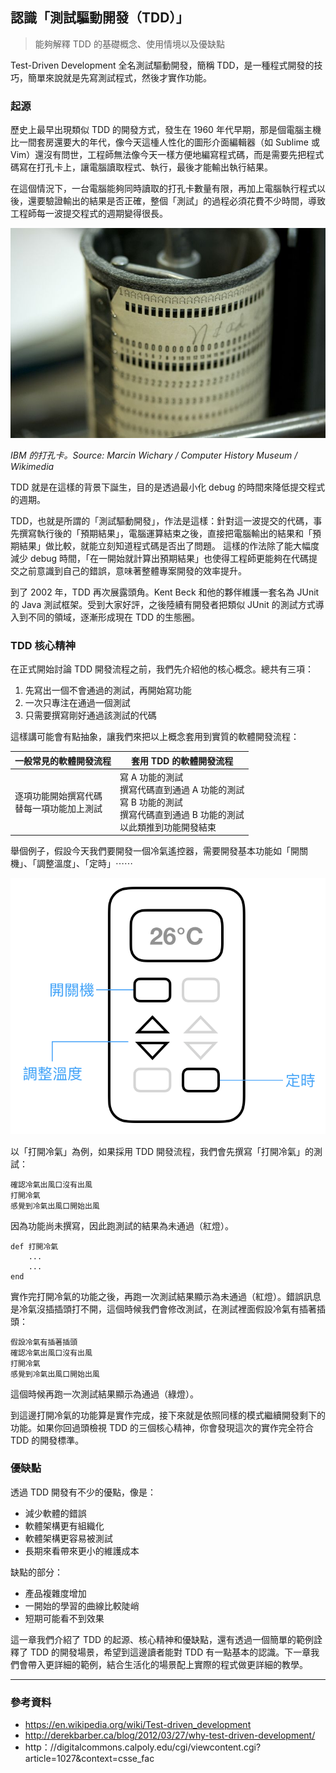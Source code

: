 ## 認識「測試驅動開發（TDD）」
> 能夠解釋 TDD 的基礎概念、使用情境以及優缺點

Test-Driven Development 全名測試驅動開發，簡稱 TDD，是一種程式開發的技巧，簡單來說就是先寫測試程式，然後才實作功能。

### 起源

歷史上最早出現類似 TDD 的開發方式，發生在 1960 年代早期，那是個電腦主機比一間套房還要大的年代，像今天這㮔人性化的圖形介面編輯器（如 Sublime 或 Vim）還沒有問世，工程師無法像今天一樣方便地編寫程式碼，而是需要先把程式碼寫在打孔卡上，讓電腦讀取程式、執行，最後才能輸出執行結果。

在這個情況下，一台電腦能夠同時讀取的打孔卡數量有限，再加上電腦執行程式以後，還要驗證輸出的結果是否正確，整個「測試」的過程必須花費不少時間，導致工程師每一波提交程式的週期變得很長。

![image](images/0101.jpg)

_IBM 的打孔卡。Source: Marcin Wichary / Computer History Museum / Wikimedia_

TDD 就是在這樣的背景下誕生，目的是透過最小化 debug 的時間來降低提交程式的週期。

TDD，也就是所謂的「測試驅動開發」，作法是這樣：針對這一波提交的代碼，事先撰寫執行後的「預期結果」，電腦運算結束之後，直接把電腦輸出的結果和「預期結果」做比較，就能立刻知道程式碼是否出了問題。
這樣的作法除了能大幅度減少 debug 時間，「在一開始就計算出預期結果」也使得工程師更能夠在代碼提交之前意識到自己的錯誤，意味著整體專案開發的效率提升。

到了 2002 年，TDD 再次展露頭角。Kent Beck 和他的夥伴維護一套名為 JUnit 的 Java 測試框架。受到大家好評，之後陸續有開發者把類似 JUnit 的測試方式導入到不同的領域，逐漸形成現在 TDD 的生態圈。

### TDD 核心精神

在正式開始討論 TDD 開發流程之前，我們先介紹他的核心概念。總共有三項：
1. 先寫出一個不會通過的測試，再開始寫功能
2. 一次只專注在通過一個測試
3. 只需要撰寫剛好通過該測試的代碼

這樣講可能會有點抽象，讓我們來把以上概念套用到實質的軟體開發流程：

| 一般常見的軟體開發流程                    | 套用 TDD 的軟體開發流程                                                                                            |
|-------------------------------------------|--------------------------------------------------------------------------------------------------------------------|
| 逐項功能開始撰寫代碼<br>替每一項功能加上測試 | 寫 A 功能的測試<br> 撰寫代碼直到通過 A 功能的測試<br>寫 B 功能的測試<br>撰寫代碼直到通過 B 功能的測試<br>以此類推到功能開發結束 |


舉個例子，假設今天我們要開發一個冷氣遙控器，需要開發基本功能如「開關機」、「調整溫度」、「定時」⋯⋯

![image](images/0102.png)

以「打開冷氣」為例，如果採用 TDD 開發流程，我們會先撰寫「打開冷氣」的測試：
```
確認冷氣出風口沒有出風
打開冷氣
感覺到冷氣出風口開始出風
```
因為功能尚未撰寫，因此跑測試的結果為未通過（紅燈）。
```
def 打開冷氣
    ...
    ...
end
```
實作完打開冷氣的功能之後，再跑一次測試結果顯示為未通過（紅燈）。錯誤訊息是冷氣沒插插頭打不開，這個時候我們會修改測試，在測試裡面假設冷氣有插著插頭：
```
假設冷氣有插著插頭
確認冷氣出風口沒有出風
打開冷氣
感覺到冷氣出風口開始出風
```
這個時候再跑一次測試結果顯示為通過（綠燈）。

到這邊打開冷氣的功能算是實作完成，接下來就是依照同樣的模式繼續開發剩下的功能。如果你回過頭檢視 TDD 的三個核心精神，你會發現這次的實作完全符合 TDD 的開發標準。

### 優缺點
透過 TDD 開發有不少的優點，像是：
- 減少軟體的錯誤
- 軟體架構更有組織化
- 軟體架構更容易被測試
- 長期來看帶來更小的維護成本

缺點的部分：
- 產品複雜度增加
- 一開始的學習的曲線比較陡峭
- 短期可能看不到效果

這一章我們介紹了 TDD 的起源、核心精神和優缺點，還有透過一個簡單的範例詮釋了 TDD 的開發場景，希望到這邊讀者能對 TDD 有一點基本的認識。下一章我們會帶入更詳細的範例，結合生活化的場景配上實際的程式做更詳細的教學。

----

### 參考資料
- https://en.wikipedia.org/wiki/Test-driven_development
- http://derekbarber.ca/blog/2012/03/27/why-test-driven-development/
- http：//digitalcommons.calpoly.edu/cgi/viewcontent.cgi?article=1027&context=csse_fac
